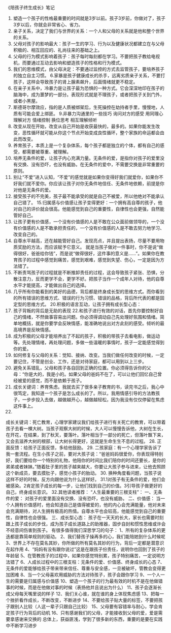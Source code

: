 《陪孩子终生成长》笔记

1. 塑造一个孩子的性格最重要的时间就是3岁以前。孩子3岁前，你做对了，孩子3岁以后，你就会非常省心、省力。
2. 亲子关系，决定了我们与世界的关系：一个人和父母的关系就是他和整个世界的关系。
3. 父母对孩子的影响最大：孩子一生的学习、行为以及健康状况都建立在与父母积极的、相互回应的、礼尚往来的基础之上。
4. 父母的行为模式影响着孩子：孩子每时每刻都在学习。不要把孩子教给电视机，而要通过互动去影响和塑造孩子的性格和行为模式。
5. 我们的思维模式，由父母决定：不要通过监控的方式去监管孩子，要培养孩子的独立自主习惯。 6.家暴是孩子健康成长的杀手，远离劣质亲子关系，不要打孩子，这样会导致孩子的肾上腺素飙升，后面情绪就更不稳定。
7. 在亲子关系中，冷暴力是让孩子最为恐惧的一种方式。它会深深地印在孩子的脑海中，成为噩梦的一部分。表现形式就是不理孩子，或者把孩子关到门外，或者小黑屋。
8. 斯德哥尔摩效应，指的是人质被绑架后，生死操控在劫持者手里，慢慢地，人质有可能会爱上绑匪。 9.非暴力沟通里的一些技巧 询问对方的感受 用同理心理解对方 情绪控制 换位思考 相互理解倾听
10. 改变从现在开始，改变从自己开始是收获最快的，最多的。如果你能发生改变，恶性循环就可能从你这个节点开始变成良性循环，整个家族的命运都会由此而改变。
11. 养育孩子，本质上是一个复杂体系，每个孩子都是独立的个体，都有自己的感受，都需要被尊重、被理解。
12. 培养无条件的爱，让孩子内心充满力量。无条件的爱，是指你对孩子的爱里没有交换、没有恐吓，也没有威胁。在无条件的爱中，不需要交换是非常重要的原则。
13. 别让“不爱”进入认知，“不爱”的感觉就是如果你变得好我们就爱你，如果你不好我们就不爱你。你应该让孩子对你无条件地信任、无条件地依赖，前提是你对他是无条件的爱。
14. 接受孩子的不完美，孩子最不能承受的就是自己不被爱，所以他绝对不能承认自己错了。 15.归属感与价值感让孩子变得更好：一个拥有高自尊的孩子，他对自己的评价就会很高。他能感觉到自己的重要性，自律性也会更强，自然能管好自己。
16. 让孩子更有价值感，一个没有价值感的人是不敢在公众面前做领导的，一个没有价值感的人是不敢承担责任的，一个没有价值感的人是不敢去努力地学习、改变自己的。
17. 自尊水平越高，还在越能管好自己。发现亮点，并且提出表扬，尽量不要用物质奖励的方法，而应该赋予它意义。
    就是当孩子做对一件事时，你不是说“做得很好，爸爸给你钱”，而是说“做得很好，这件事的意义是……”。如果你在教育孩子的过程中感觉到痛苦，感觉到艰难，感觉到失望、伤心，一定是因为方法错了。
18. 不断责骂孩子的过程就是不断推卸责任的过程，这会导致孩子紧张、恐惧，分散注意力，反而更学不会，更学不好。把孩子当作一个成年人对待，他的自尊水平才能提高，才能做出自己的选择。
19. 几乎所有你能看到的美好的品德，背后都是终身成长型的思维方式。而你看到的所有错误的思维方式、错误的行为习惯、错误的品格，背后所代表的都是固定型的思维方式。 20.积极的语言互动，让孩子拥有成长型心态：
21. 孩子背叛的背后是无助的表现 22.和孩子进行有效的对话，首先你要控制好自己的情绪，不然做事容易出问题。你必须得调动自己先处理好氛围和情绪。简单地概括，就是你要学会反映情感，能准确地说出对方此刻的感受。倾听的最高境界是反映情感。
23. 成为积极的父母才能培养出了不起的孩子，积极的带孩子去看电影，做运动等。先处理情绪，再处理问题，多做一些温暖的事情时，孩子一定能感觉得到你的爱。
24. 如何修复与父母的关系：觉知、接纳、改变。当我们做任何改变的时候，一定要记住，不管是创业、工作，还是对待家庭，都可以用到以上三步。
25. 避免关系错乱，父母和孩子各自回到正确的位置。你必须得告诉你的父母：“你是大的，我是小的。如果父母的爸妈不在了，可以让他们回忆自己曾经被爱的感觉，而不是依赖于孩子。
26. 成长关键词：养育焦虑。我就去买了很多亲子教育的书，读完书之后，我心中很笃定，我知道一个孩子是怎么成长的了。所以，我用情感引导的方法教孩子，一步步投入去做，越做越开心，越做越轻松，因为我没有仅仅停留在焦虑这件事上。
27.
成长关键词：死亡教育，心理学家建议我们给孩子进行有关死亡的教育，可以带着孩子去看一棵大树。当孩子观察大树的时候，大人可以慢慢告诉他，大树在生长，在开花，在结果，到了秋天，要落叶。落叶相当于一部分的死亡，但落叶飘下来，又会去滋养大树的根部，让大树长得更好，这就是生命生生不息的过程。
28. 正面反馈：给孩子正面反馈，多给他鼓励。
29.
二孩家庭：有一个心理学家告诉了我一套流程。在生小孩子之前，要对大孩子说：“爸爸妈妈很爱你，你表现得特别好，我们要给你一个特别的礼物，他陪你的时间比我们陪你的时间还要长，是你的弟弟或者妹妹。”随着肚子里的孩子越来越大，你要让大孩子参与进来，让他去照顾这个新成员，要去摸肚子，感觉小孩子的胎动。
30. 换种角度看问题，当孩子说这样不好的时候，反方向跟他说为什么这样好。 31.1对孩子有无条件的爱，他们会被感染。2肯定孩子成长的每一步，让他们找到自己的价值。3引导孩子做更好的自己，终身成长意识。 32.其他读者推荐：
    “人生最重要的三根支柱”： 一、无条件的爱： 对孩子的爱里面没有交换、没有恐吓，也没有威胁。 二、价值感：
    当一个人拥有价值感时，他会知道自己是值得被爱的，他的内心会充满能量，他对未来会充满期待，对人生拥有极高的热情。自尊水平也会较高，他能感觉到自己的重要性，自律性也会很强。 三、成长型心态：
    孩子在一天天的长大，家长也需要时刻跟上孩子成长的步伐，成为孩子成长道路上的助推器，固步自封和惯性思维或许会不经意间伤害到孩子。 有很多值得我们深思学习的句子： 1、所有的复杂体系的更迭都是靠简单规则的驱动。
    2、我们替孩子操再多的心，我们能陪她到什么时候呢 3、世界上不存在莫名其妙，你所做的所有莫名其妙的行为，背后一定都是潜意识在起作用 4、“妈妈有没有跟你说过”这是在跟孩子份责任，说明你也回到了孩子的年龄层
    5、在管教孩子的过程中，如果你感觉特别累，孩子特别痛苦，一定说明方法错了 6、人成长过程中的三根支柱：无条件的爱、价值感、终身成长的心态 7、无条件的爱能够给孩子带来带来信任、尊重与安全感，一旦被破坏，管教会变得更加困难
    8、当一个父母喜欢用威胁的方法对待孩子，孩子会跟你学习 9、一个人一生的需要是归属感与价值感 10、塑造一个孩子的行为最有效的时机不是在他做错事的时候，而是在他做对事的时候（表扬他并且说出为什么）
    11、孩子会逐渐长成父母每天嘴里说的样子 12、我们关心谁，就在谁的身上体现焦虑感 13、把每一个挫折看作成长，不断改变，不断进步 14、不要给孩子贴大量的标签，不要把孩子跟别人比较（人这一辈子只跟自己比较）
    15、父母要有容错率与耐心，学会肯定孩子行为背后的动机 16、只有感谢我们的父母，才能接收到父母的爱，爱是需要拿感谢来交换的 总体上，获益匪浅，学到了很多新的东西，重要的是要在实践中不断学习进步